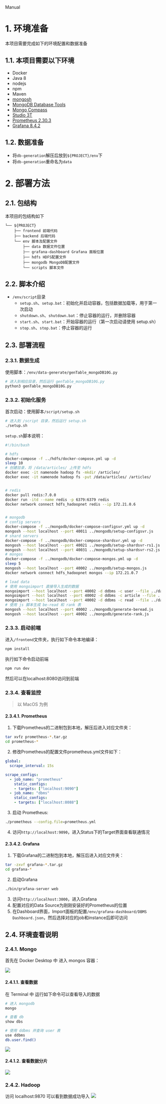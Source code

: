 Manual

# 1. 环境准备
本项目需要完成如下的环境配置和数据准备

## 1.1. 本项目需要以下环境
- Docker
- Java 8
- nodejs
- npm
- Maven 
- [mongosh](https://www.mongodb.com/docs/mongodb-shell/install/)
- [MongoDB Database Tools](https://www.mongodb.com/docs/database-tools/installation/installation/)
- [Mongo Compass](https://www.mongodb.com/docs/compass/current/install/)
- [Studio 3T](https://studio3t.com/download/)
- [Prometheus 2.30.3](https://prometheus.io/download/)
- [Grafana 8.4.2](https://grafana.com/grafana/download)

## 1.2. 数据准备
- 将`db-generation`解压后放到`${PROJECT}/env`下
- 将`db-generation`重命名为`data`

# 2. 部署方法

## 2.1. 包结构
本项目的包结构如下
```
└── ${PROJECT}
    ├── frontend 前端代码
    ├── backend 后端代码
    └── env 脚本及配置文件
        ├── data 数据文件位置
        ├── grafana-dashboard Grafana 面板位置
        ├── hdfs HDFS配置文件
        ├── mongodb MongoDB配置文件
        └── scripts 脚本文件
```

## 2.2. 脚本介绍
- `/env/script`目录
  - `setup.sh`、`setup.bat`：初始化并启动容器，包括数据加载等，⽤于第⼀次启动
  - `shutdown.sh`、`shutdown.bat`：停⽌容器的运⾏，并删除容器
  - `start.sh`、`start.bat`：开始容器的运⾏（第⼀次启动请使⽤ setup.sh）
  - `stop.sh`、`stop.bat`：停⽌容器的运⾏

## 2.3. 部署流程

### 2.3.1. 数据生成

使用脚本：`/env/data-generate/genTable_mongoDB10G.py`

```sh
# 进入到相应目录，然后运行 genTable_mongoDB10G.py
python3 genTable_mongoDB10G.py
```

### 2.3.2. 初始化服务

首次启动：使用脚本`/script/setup.sh`

```sh
# 进入到 /script 目录，然后运行 setup.sh
./setup.sh
```

`setup.sh`脚本说明：

```sh
#!/bin/bash

# hdfs
docker-compose -f ../hdfs/docker-compose.yml up -d
sleep 10
# 创建目录，将 /data/articles/ 上传至 hdfs
docker exec -it namenode hadoop fs -mkdir /articles/
docker exec -it namenode hadoop fs -put /data/articles/ /articles/


# redis
docker pull redis:7.0.0
docker run -itd --name redis -p 6379:6379 redis
docker network connect hdfs_hadoopnet redis --ip 172.21.0.6


# mongodb
# config servers
docker-compose -f ../mongodb/docker-compose-configsvr.yml up -d
mongosh --host localhost --port 40011 ../mongodb/setup-configsvr.js
# shard servers
docker-compose -f ../mongodb/docker-compose-shardsvr.yml up -d
mongosh --host localhost --port 40021 ../mongodb/setup-shardsvr-rs1.js
mongosh --host localhost --port 40031 ../mongodb/setup-shardsvr-rs2.js
# mongos
docker-compose -f ../mongodb/docker-compose-mongos.yml up -d
sleep 5
mongosh --host localhost --port 40002 ../mongodb/setup-mongos.js
docker network connect hdfs_hadoopnet mongos --ip 172.21.0.7

# load data
# 使用 mongoimport 直接导入生成的数据
mongoimport --host localhost --port 40002 -d ddbms -c user --file ../data/user.dat
mongoimport --host localhost --port 40002 -d ddbms -c article --file ../data/article.dat
mongoimport --host localhost --port 40002 -d ddbms -c read --file ../data/read.dat
# 使用 js 脚本生成 be-read 和 rank 表
mongosh --host localhost --port 40002 ../mongodb/generate-beread.js
mongosh --host localhost --port 40002 ../mongodb/generate-rank.js
```

### 2.3.3. 启动前端
进入`/frontend`文件夹，执行如下命令本地编译：

```sh
npm install
```

执行如下命令启动前端

```sh
npm run dev
```

然后可以在localhost:8080访问到前端

### 2.3.4. 查看监控
> 以 MacOS 为例

#### 2.3.4.1. Prometheus
1. 下载Prometheus的二进制包到本地，解压后进入对应文件夹：

```sh
tar xvfz prometheus-*.tar.gz
cd prometheus-*
```

2. 修改Prometheus的配置文件prometheus.yml文件如下：

```yml
global:
  scrape_interval: 15s

scrape_configs:
  - job_name: "prometheus"
    static_configs:
    - targets: ["localhost:9090"]
  - job_name: "dbms"
    static_configs:
    - targets: ["localhost:8088"]
```

3. 启动 Prometheus:

```sh
./prometheus --config.file=prometheus.yml
```

4. 访问`http://localhost:9090`，进入Status下的Target界面查看联通情况


#### 2.3.4.2. Grafana
1. 下载Grafana的二进制包到本地，解压后进入对应文件夹：

```sh
tar -zxvf grafana-*.tar.gz
cd grafana-*
```

2. 启动Grafana

```sh
./bin/grafana-server web 
```

3. 访问`http://localhost:3000`，进入Grafana
4. 配置对应的Data Source为刚刚安装好的Prometheus的位置
5. 在Dashboard界面，Import面板的配置`/env/grafana-dashboard/DBMS Dashboard.json`，然后选择对应的job和instance后即可访问

## 2.4. 环境查看说明

### 2.4.1. Mongo

首先在 Docker Desktop 中 进入 mongos 容器：

![](img/1.png)

#### 2.4.1.1. 查看数据
在 Terminal 中 运行如下命令可以查看导入的数据

```sh
# 进入 mongodb
mongo

# 查看 db
show dbs

# 使用 ddbms 并查询 user 表
use ddbms
db.user.find()
```

![](img/2.png)

#### 2.4.1.2. 查看数据分片
![](img/3.png)

### 2.4.2. Hadoop

访问 localhost:9870 可以看到数据成功导入
![](img/4.png)